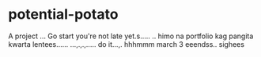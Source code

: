 # potential-potato
A project
...
Go start you're not late yet.s.....
..
himo na portfolio kag pangita kwarta lentees......
...,.,.,.....
do it...,.
 hhhmmm march 3 eeendss..
 sighees
<!-- I will start today freelancing and VA help meqq..

help me help me helpppp..

mashed potato
heyy

hello. s.
